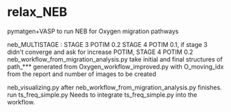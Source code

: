 # relax_NEB
pymatgen+VASP to run NEB for Oxygen migration pathways

neb_MULTISTAGE  : STAGE 3 POTIM 0.2 STAGE 4 POTIM 0.1, if stage 3 didn't converge and ask for increase POTIM, STAGE 4 POTIM 0.2
neb_workflow_from_migration_analysis.py take initial and final structures of path_*** generated from Oxygen_workflow_improved.py with O_moving_idx from the report and number of images to be created

neb_visualizing.py after neb_workflow_from_migration_analysis.py finishes.
run ts_freq_simple.py
Needs to integrate ts_freq_simple.py into the workflow.

